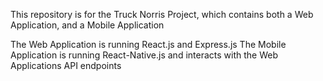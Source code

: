 This repository is for the Truck Norris Project, which contains both a Web Application, and a Mobile Application

The Web Application is running React.js and Express.js
The Mobile Application is running React-Native.js and interacts with the Web Applications API endpoints
